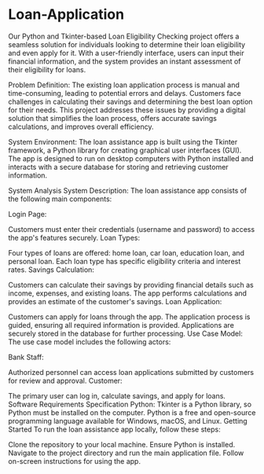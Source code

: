 # Loan-Application
Our Python and Tkinter-based Loan Eligibility Checking project offers a seamless solution for individuals looking to determine their loan eligibility and even apply for it. With a user-friendly interface, users can input their financial information, and the system provides an instant assessment of their eligibility for loans.

Problem Definition:
The existing loan application process is manual and time-consuming, leading to potential errors and delays. Customers face challenges in calculating their savings and determining the best loan option for their needs. This project addresses these issues by providing a digital solution that simplifies the loan process, offers accurate savings calculations, and improves overall efficiency.

System Environment:
The loan assistance app is built using the Tkinter framework, a Python library for creating graphical user interfaces (GUI). The app is designed to run on desktop computers with Python installed and interacts with a secure database for storing and retrieving customer information.

System Analysis
System Description:
The loan assistance app consists of the following main components:

Login Page:

Customers must enter their credentials (username and password) to access the app's features securely.
Loan Types:

Four types of loans are offered: home loan, car loan, education loan, and personal loan. Each loan type has specific eligibility criteria and interest rates.
Savings Calculation:

Customers can calculate their savings by providing financial details such as income, expenses, and existing loans. The app performs calculations and provides an estimate of the customer's savings.
Loan Application:

Customers can apply for loans through the app. The application process is guided, ensuring all required information is provided. Applications are securely stored in the database for further processing.
Use Case Model:
The use case model includes the following actors:

Bank Staff:

Authorized personnel can access loan applications submitted by customers for review and approval.
Customer:

The primary user can log in, calculate savings, and apply for loans.
Software Requirements Specification
Python:
Tkinter is a Python library, so Python must be installed on the computer.
Python is a free and open-source programming language available for Windows, macOS, and Linux.
Getting Started
To run the loan assistance app locally, follow these steps:

Clone the repository to your local machine.
Ensure Python is installed.
Navigate to the project directory and run the main application file.
Follow on-screen instructions for using the app.

